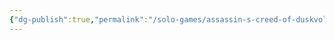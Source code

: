 ```yaml
---
{"dg-publish":true,"permalink":"/solo-games/assassin-s-creed-of-duskvol-bit-d/play/character-sheet-excalidraw/","tags":["excalidraw"],"noteIcon":""}
---
```

<style> .container {font-family: sans-serif; text-align: center;} .button-wrapper button {z-index: 1;height: 40px; width: 100px; margin: 10px;padding: 5px;} .excalidraw .App-menu_top .buttonList { display: flex;} .excalidraw-wrapper { height: 800px; margin: 50px; position: relative;} :root[dir="ltr"] .excalidraw .layer-ui__wrapper .zen-mode-transition.App-menu_bottom--transition-left {transform: none;} </style><script src="https://cdn.jsdelivr.net/npm/react@17/umd/react.production.min.js"></script><script src="https://cdn.jsdelivr.net/npm/react-dom@17/umd/react-dom.production.min.js"></script><script type="text/javascript" src="https://cdn.jsdelivr.net/npm/@excalidraw/excalidraw@0/dist/excalidraw.production.min.js"></script><div id="Character_Sheetexcalidraw.md"></div><script>(function(){const InitialData={"type":"excalidraw","version":2,"source":"https://github.com/zsviczian/obsidian-excalidraw-plugin/releases/tag/1.9.19","elements":[{"type":"image","version":237,"versionNonce":1824459686,"isDeleted":false,"id":"1whi5hf1iVSGUUl3SBng3","fillStyle":"hachure","strokeWidth":1,"strokeStyle":"solid","roughness":1,"opacity":100,"angle":0,"x":-331.5124133666854,"y":-12.25852462832313,"strokeColor":"transparent","backgroundColor":"transparent","width":1101.7853284052064,"height":849.999702302882,"seed":1075103862,"groupIds":[],"frameId":null,"roundness":null,"boundElements":[],"updated":1690860959015,"link":null,"locked":true,"status":"pending","fileId":"7424bce4cebca789114e8c4a419c1117957fdf95","scale":[1,1]},{"type":"image","version":374,"versionNonce":189098426,"isDeleted":false,"id":"8zPIsFwIel-vlZ9lgbrL3","fillStyle":"hachure","strokeWidth":1,"strokeStyle":"solid","roughness":1,"opacity":100,"angle":0,"x":-338.9253355637444,"y":801.5603548241638,"strokeColor":"transparent","backgroundColor":"transparent","width":1128.60919826569,"height":872.0651613745521,"seed":739012854,"groupIds":[],"frameId":null,"roundness":null,"boundElements":[],"updated":1690860959015,"link":null,"locked":true,"status":"pending","fileId":"0e1b51d39e4bdefe9d4d6309280c028c58f2bb96","scale":[1,1]},{"type":"text","version":37,"versionNonce":1164617446,"isDeleted":false,"id":"erh0XTrC","fillStyle":"hachure","strokeWidth":1,"strokeStyle":"solid","roughness":1,"opacity":100,"angle":0,"x":34.53208655275654,"y":46.70066317847218,"strokeColor":"#1e1e1e","backgroundColor":"transparent","width":94.47999572753906,"height":25,"seed":1953921858,"groupIds":[],"frameId":null,"roundness":null,"boundElements":[],"updated":1690860959015,"link":null,"locked":false,"fontSize":20,"fontFamily":1,"text":"Assassins","rawText":"Assassins","textAlign":"left","verticalAlign":"top","containerId":null,"originalText":"Assassins","lineHeight":1.25,"baseline":17},{"type":"text","version":39,"versionNonce":421798522,"isDeleted":false,"id":"XaUgIiBb","fillStyle":"hachure","strokeWidth":1,"strokeStyle":"solid","roughness":1,"opacity":100,"angle":0,"x":-256.45810639210276,"y":82.67392806158054,"strokeColor":"#1e1e1e","backgroundColor":"transparent","width":146.0800018310547,"height":25,"seed":348809758,"groupIds":[],"frameId":null,"roundness":null,"boundElements":[],"updated":1690860959015,"link":null,"locked":false,"fontSize":20,"fontFamily":1,"text":"Konrad Ustifer","rawText":"Konrad Ustifer","textAlign":"left","verticalAlign":"top","containerId":null,"originalText":"Konrad Ustifer","lineHeight":1.25,"baseline":17},{"type":"text","version":16,"versionNonce":343988774,"isDeleted":false,"id":"NBWpWdIu","fillStyle":"hachure","strokeWidth":1,"strokeStyle":"solid","roughness":1,"opacity":100,"angle":0,"x":32.68442712604502,"y":87.98904816301706,"strokeColor":"#1e1e1e","backgroundColor":"transparent","width":70.02000427246094,"height":25,"seed":814479966,"groupIds":[],"frameId":null,"roundness":null,"boundElements":[],"updated":1690860959015,"link":null,"locked":false,"fontSize":20,"fontFamily":1,"text":"Shadow","rawText":"Shadow","textAlign":"left","verticalAlign":"top","containerId":null,"originalText":"Shadow","lineHeight":1.25,"baseline":17},{"type":"text","version":64,"versionNonce":338543418,"isDeleted":false,"id":"OW0xTLzi","fillStyle":"hachure","strokeWidth":1,"strokeStyle":"solid","roughness":1,"opacity":100,"angle":0,"x":-266.7342978927155,"y":125.67173904178856,"strokeColor":"#1e1e1e","backgroundColor":"transparent","width":393.94000244140625,"height":25,"seed":604274242,"groupIds":[],"frameId":null,"roundness":null,"boundElements":[],"updated":1690860959015,"link":null,"locked":false,"fontSize":20,"fontFamily":1,"text":"Slim and fast, short dark hairs, serious","rawText":"Slim and fast, short dark hairs, serious","textAlign":"left","verticalAlign":"top","containerId":null,"originalText":"Slim and fast, short dark hairs, serious","lineHeight":1.25,"baseline":17},{"type":"rectangle","version":142,"versionNonce":1626252646,"isDeleted":false,"id":"uJ3z9YjdSWBXEEK8k31Ik","fillStyle":"hachure","strokeWidth":1,"strokeStyle":"solid","roughness":1,"opacity":100,"angle":0,"x":-218.28088244475103,"y":193.2208568054157,"strokeColor":"#e03131","backgroundColor":"transparent","width":48.43066571447784,"height":14.90174329676239,"seed":1493072414,"groupIds":[],"frameId":null,"roundness":{"type":3},"boundElements":[],"updated":1690860959015,"link":null,"locked":false},{"type":"rectangle","version":83,"versionNonce":1724206074,"isDeleted":false,"id":"Fkao72IGCrBezoSveMj5E","fillStyle":"hachure","strokeWidth":1,"strokeStyle":"solid","roughness":1,"opacity":100,"angle":0,"x":121.73912987288915,"y":193.3221381373557,"strokeColor":"#e03131","backgroundColor":"transparent","width":40.1842132689805,"height":13.394737756326776,"seed":474980482,"groupIds":[],"frameId":null,"roundness":{"type":3},"boundElements":[],"updated":1690860959015,"link":null,"locked":false},{"type":"text","version":65,"versionNonce":1275136166,"isDeleted":false,"id":"p5fu1Zdx","fillStyle":"hachure","strokeWidth":1,"strokeStyle":"solid","roughness":1,"opacity":100,"angle":0,"x":-281.1789814599896,"y":430.21438829202305,"strokeColor":"#1e1e1e","backgroundColor":"transparent","width":143.05197143554688,"height":16.709462087750314,"seed":747068098,"groupIds":[],"frameId":null,"roundness":null,"boundElements":[],"updated":1690860959015,"link":null,"locked":false,"fontSize":13.367569670200252,"fontFamily":1,"text":"Background: Carpenter","rawText":"Background: Carpenter","textAlign":"left","verticalAlign":"top","containerId":null,"originalText":"Background: Carpenter","lineHeight":1.25,"baseline":11},{"type":"ellipse","version":156,"versionNonce":921550010,"isDeleted":false,"id":"JuOjE0BqaIxJgu_XyV5OY","fillStyle":"solid","strokeWidth":1,"strokeStyle":"solid","roughness":1,"opacity":100,"angle":0,"x":586.169202630274,"y":176.85337115813604,"strokeColor":"#1e1e1e","backgroundColor":"#1e1e1e","width":7.48959517358878,"height":5.9641078715040985,"seed":1076276418,"groupIds":[],"frameId":null,"roundness":{"type":2},"boundElements":[],"updated":1690860959015,"link":null,"locked":false},{"type":"ellipse","version":625,"versionNonce":1164248038,"isDeleted":false,"id":"EUw44v8aKcd-bhiGNYTFB","fillStyle":"solid","strokeWidth":1,"strokeStyle":"solid","roughness":1,"opacity":100,"angle":0,"x":214.7313801754476,"y":146.45951817401732,"strokeColor":"#1e1e1e","backgroundColor":"#1e1e1e","width":7.48959517358878,"height":5.9641078715040985,"seed":2018016158,"groupIds":[],"frameId":null,"roundness":{"type":2},"boundElements":[],"updated":1690860959015,"link":null,"locked":false},{"type":"ellipse","version":930,"versionNonce":1917457786,"isDeleted":false,"id":"6DCCYvMgKBQht-aclh1J_","fillStyle":"solid","strokeWidth":1,"strokeStyle":"solid","roughness":1,"opacity":100,"angle":0,"x":235.73593368739154,"y":459.7158820945725,"strokeColor":"#1e1e1e","backgroundColor":"#1e1e1e","width":7.48959517358878,"height":5.9641078715040985,"seed":1712649950,"groupIds":[],"frameId":null,"roundness":{"type":2},"boundElements":[],"updated":1690860959015,"link":null,"locked":false},{"type":"ellipse","version":826,"versionNonce":1059559206,"isDeleted":false,"id":"kgWMcZ00rTr2f2wM5QOHr","fillStyle":"solid","strokeWidth":1,"strokeStyle":"solid","roughness":1,"opacity":100,"angle":0,"x":219.82116258801608,"y":478.9751340507296,"strokeColor":"#1e1e1e","backgroundColor":"#1e1e1e","width":7.48959517358878,"height":5.9641078715040985,"seed":1795223042,"groupIds":[],"frameId":null,"roundness":{"type":2},"boundElements":[],"updated":1690860959015,"link":null,"locked":false},{"type":"ellipse","version":954,"versionNonce":371250419,"isDeleted":false,"id":"FYmLYFc1P_w2JbmAzMc1D","fillStyle":"solid","strokeWidth":1,"strokeStyle":"solid","roughness":1,"opacity":100,"angle":0,"x":441.3378761311201,"y":627.5027552480918,"strokeColor":"#1e1e1e","backgroundColor":"#1e1e1e","width":7.48959517358878,"height":5.9641078715040985,"seed":572753565,"groupIds":[],"frameId":null,"roundness":{"type":2},"boundElements":[],"updated":1692156699515,"link":null,"locked":false},{"type":"ellipse","version":985,"versionNonce":1853640029,"isDeleted":false,"id":"CQvX8FuTVYJviKsen8d2D","fillStyle":"solid","strokeWidth":1,"strokeStyle":"solid","roughness":1,"opacity":100,"angle":0,"x":459.501869222388,"y":626.0731649203167,"strokeColor":"#1e1e1e","backgroundColor":"#1e1e1e","width":7.48959517358878,"height":5.9641078715040985,"seed":524561235,"groupIds":[],"frameId":null,"roundness":{"type":2},"boundElements":[],"updated":1692157611934,"link":null,"locked":false},{"type":"ellipse","version":1015,"versionNonce":1511872058,"isDeleted":false,"id":"8IAuBxMjaB3PfBICgyTv9","fillStyle":"solid","strokeWidth":1,"strokeStyle":"solid","roughness":1,"opacity":100,"angle":0,"x":77.17767697848355,"y":995.9490129954311,"strokeColor":"#1e1e1e","backgroundColor":"#1e1e1e","width":7.48959517358878,"height":5.9641078715040985,"seed":1896575362,"groupIds":[],"frameId":null,"roundness":{"type":2},"boundElements":[],"updated":1690860959015,"link":null,"locked":false},{"type":"ellipse","version":1152,"versionNonce":1639301734,"isDeleted":false,"id":"MwEppKdY0rYXyH4Sbukj7","fillStyle":"solid","strokeWidth":1,"strokeStyle":"solid","roughness":1,"opacity":100,"angle":0,"x":219.2305498874138,"y":978.2777039408655,"strokeColor":"#1e1e1e","backgroundColor":"#1e1e1e","width":7.48959517358878,"height":5.9641078715040985,"seed":598844524,"groupIds":[],"frameId":null,"roundness":{"type":2},"boundElements":[],"updated":1690860959015,"link":null,"locked":false},{"type":"ellipse","version":1415,"versionNonce":256540410,"isDeleted":false,"id":"rL4tBz8DltIH7TolK4QuJ","fillStyle":"solid","strokeWidth":1,"strokeStyle":"solid","roughness":1,"opacity":100,"angle":0,"x":393.7981164411902,"y":1393.32613574247,"strokeColor":"#1e1e1e","backgroundColor":"#1e1e1e","width":7.48959517358878,"height":5.9641078715040985,"seed":518001004,"groupIds":[],"frameId":null,"roundness":{"type":2},"boundElements":[],"updated":1690860959015,"link":null,"locked":false},{"type":"ellipse","version":1893,"versionNonce":1071416742,"isDeleted":false,"id":"0EXuepCNzoCLfwo8K0z4A","fillStyle":"solid","strokeWidth":1,"strokeStyle":"solid","roughness":1,"opacity":100,"angle":0,"x":223.79434830696204,"y":1501.9583374598553,"strokeColor":"#1e1e1e","backgroundColor":"#1e1e1e","width":7.48959517358878,"height":5.9641078715040985,"seed":917563756,"groupIds":[],"frameId":null,"roundness":{"type":2},"boundElements":[],"updated":1690860959015,"link":null,"locked":false},{"type":"ellipse","version":1427,"versionNonce":508858298,"isDeleted":false,"id":"neB6Krrzat44zefOcvYsv","fillStyle":"solid","strokeWidth":1,"strokeStyle":"solid","roughness":1,"opacity":100,"angle":0,"x":586.1097621211532,"y":1440.911951845931,"strokeColor":"#1e1e1e","backgroundColor":"#1e1e1e","width":7.48959517358878,"height":5.9641078715040985,"seed":474543316,"groupIds":[],"frameId":null,"roundness":{"type":2},"boundElements":[],"updated":1690860959015,"link":null,"locked":false},{"type":"ellipse","version":1033,"versionNonce":180936934,"isDeleted":false,"id":"gtHGk4hW678ADA21MtSCQ","fillStyle":"solid","strokeWidth":1,"strokeStyle":"solid","roughness":1,"opacity":100,"angle":0,"x":583.2013230133083,"y":458.9559048426335,"strokeColor":"#1e1e1e","backgroundColor":"#1e1e1e","width":7.48959517358878,"height":5.9641078715040985,"seed":2052247810,"groupIds":[],"frameId":null,"roundness":{"type":2},"boundElements":[],"updated":1690860959015,"link":null,"locked":false},{"type":"ellipse","version":1036,"versionNonce":190744698,"isDeleted":false,"id":"svv35ZH3kalhAl2Lni_a5","fillStyle":"solid","strokeWidth":1,"strokeStyle":"solid","roughness":1,"opacity":100,"angle":0,"x":584.2004325251352,"y":552.1337585447535,"strokeColor":"#1e1e1e","backgroundColor":"#1e1e1e","width":7.48959517358878,"height":5.9641078715040985,"seed":633354270,"groupIds":[],"frameId":null,"roundness":{"type":2},"boundElements":[],"updated":1690860959015,"link":null,"locked":false},{"type":"ellipse","version":1262,"versionNonce":776252006,"isDeleted":false,"id":"DA7HbPc7Omxn5dOX4lp0H","fillStyle":"solid","strokeWidth":1,"strokeStyle":"solid","roughness":1,"opacity":100,"angle":0,"x":582.9021757745895,"y":474.03148981783556,"strokeColor":"#1e1e1e","backgroundColor":"#1e1e1e","width":7.48959517358878,"height":5.9641078715040985,"seed":1066754242,"groupIds":[],"frameId":null,"roundness":{"type":2},"boundElements":[],"updated":1690860963227,"link":null,"locked":false},{"type":"ellipse","version":1217,"versionNonce":819400762,"isDeleted":false,"id":"YhsIpYaqhuF_aSFVnMjKO","fillStyle":"solid","strokeWidth":1,"strokeStyle":"solid","roughness":1,"opacity":100,"angle":0,"x":583.6749810480146,"y":646.2635395057858,"strokeColor":"#1e1e1e","backgroundColor":"#1e1e1e","width":7.48959517358878,"height":5.9641078715040985,"seed":931103838,"groupIds":[],"frameId":null,"roundness":{"type":2},"boundElements":[],"updated":1690860982493,"link":null,"locked":false},{"type":"ellipse","version":1180,"versionNonce":2072403814,"isDeleted":false,"id":"LjjH56m3XXw9Q0RtHuFiE","fillStyle":"solid","strokeWidth":1,"strokeStyle":"solid","roughness":1,"opacity":100,"angle":0,"x":583.7688887427599,"y":520.6236294542202,"strokeColor":"#1e1e1e","backgroundColor":"#1e1e1e","width":7.48959517358878,"height":5.9641078715040985,"seed":628095106,"groupIds":[],"frameId":null,"roundness":{"type":2},"boundElements":[],"updated":1690860959015,"link":null,"locked":false},{"type":"ellipse","version":1308,"versionNonce":899865594,"isDeleted":false,"id":"kDi9PxofFNf8Kj8kL0LIp","fillStyle":"solid","strokeWidth":1,"strokeStyle":"solid","roughness":1,"opacity":100,"angle":0,"x":585.1111278615668,"y":442.22333414098426,"strokeColor":"#1e1e1e","backgroundColor":"#1e1e1e","width":7.48959517358878,"height":5.9641078715040985,"seed":912698278,"groupIds":[],"frameId":null,"roundness":{"type":2},"boundElements":[],"updated":1690860998458,"link":null,"locked":false},{"type":"ellipse","version":455,"versionNonce":773730810,"isDeleted":false,"id":"faKJMaX_qIBi-ZczuPR9w","fillStyle":"solid","strokeWidth":1,"strokeStyle":"solid","roughness":1,"opacity":100,"angle":0,"x":584.214425968154,"y":148.3296960831248,"strokeColor":"#1e1e1e","backgroundColor":"#1e1e1e","width":7.48959517358878,"height":5.9641078715040985,"seed":447039746,"groupIds":[],"frameId":null,"roundness":{"type":2},"boundElements":[],"updated":1690860959015,"link":null,"locked":false},{"type":"ellipse","version":259,"versionNonce":1871807142,"isDeleted":false,"id":"wCqKQ6fngicLvyAQCc7w_","fillStyle":"solid","strokeWidth":1,"strokeStyle":"solid","roughness":1,"opacity":100,"angle":0,"x":598.6515078060346,"y":149.6969218060895,"strokeColor":"#1e1e1e","backgroundColor":"#1e1e1e","width":7.48959517358878,"height":5.9641078715040985,"seed":1139884062,"groupIds":[],"frameId":null,"roundness":{"type":2},"boundElements":[],"updated":1690860959015,"link":null,"locked":false},{"type":"ellipse","version":461,"versionNonce":775545530,"isDeleted":false,"id":"QG0n7oGq0WZq_4Hb5rDdl","fillStyle":"solid","strokeWidth":1,"strokeStyle":"solid","roughness":1,"opacity":100,"angle":0,"x":585.4778703952328,"y":337.83905881879934,"strokeColor":"#1e1e1e","backgroundColor":"#1e1e1e","width":7.48959517358878,"height":5.9641078715040985,"seed":517527746,"groupIds":[],"frameId":null,"roundness":{"type":2},"boundElements":[],"updated":1690860959015,"link":null,"locked":false},{"type":"text","version":192,"versionNonce":1423326694,"isDeleted":false,"id":"ZeJEfwpp","fillStyle":"solid","strokeWidth":1,"strokeStyle":"solid","roughness":1,"opacity":100,"angle":0,"x":-280.1153422280512,"y":459.50078195255577,"strokeColor":"#1e1e1e","backgroundColor":"#1e1e1e","width":331.56500244140625,"height":16.515169055723717,"seed":108425758,"groupIds":[],"frameId":null,"roundness":null,"boundElements":[],"updated":1690860959016,"link":null,"locked":false,"fontSize":13.212135244578974,"fontFamily":1,"text":"Vice: Obligation towards his family, keeping them fed","rawText":"Vice: Obligation towards his family, keeping them fed","textAlign":"left","verticalAlign":"top","containerId":null,"originalText":"Vice: Obligation towards his family, keeping them fed","lineHeight":1.25,"baseline":11},{"type":"text","version":13,"versionNonce":958495610,"isDeleted":false,"id":"3fI8paN9","fillStyle":"solid","strokeWidth":1,"strokeStyle":"solid","roughness":1,"opacity":100,"angle":0,"x":-287.4959373247327,"y":910.4462585011522,"strokeColor":"#1e1e1e","backgroundColor":"#1e1e1e","width":94.47999572753906,"height":25,"seed":1683101406,"groupIds":[],"frameId":null,"roundness":null,"boundElements":[],"updated":1690860959016,"link":null,"locked":false,"fontSize":20,"fontFamily":1,"text":"Assassins","rawText":"Assassins","textAlign":"left","verticalAlign":"top","containerId":null,"originalText":"Assassins","lineHeight":1.25,"baseline":17},{"type":"rectangle","version":436,"versionNonce":950186515,"isDeleted":false,"id":"lebuoAr3scfSIvohQtdc9","fillStyle":"solid","strokeWidth":1,"strokeStyle":"solid","roughness":1,"opacity":100,"angle":0,"x":-31.724863864202177,"y":1270.2423985490088,"strokeColor":"#1e1e1e","backgroundColor":"#1e1e1e","width":9.749752381767125,"height":9.610431289129796,"seed":1723506114,"groupIds":[],"frameId":null,"roundness":{"type":3},"boundElements":[],"updated":1691294130722,"link":null,"locked":false},{"type":"text","version":25,"versionNonce":1561852986,"isDeleted":false,"id":"9jlrNKCH","fillStyle":"solid","strokeWidth":1,"strokeStyle":"solid","roughness":1,"opacity":100,"angle":0,"x":-2.994964227313119,"y":903.9713300289533,"strokeColor":"#1e1e1e","backgroundColor":"#1e1e1e","width":61.179996490478516,"height":25,"seed":70890178,"groupIds":[],"frameId":null,"roundness":null,"boundElements":[],"updated":1690860959016,"link":null,"locked":false,"fontSize":20,"fontFamily":1,"text":"Subtle","rawText":"Subtle","textAlign":"left","verticalAlign":"top","containerId":null,"originalText":"Subtle","lineHeight":1.25,"baseline":17},{"type":"text","version":119,"versionNonce":497056870,"isDeleted":false,"id":"aWgtGOdv","fillStyle":"solid","strokeWidth":1,"strokeStyle":"solid","roughness":1,"opacity":100,"angle":0,"x":-253.35513897441925,"y":945.8014221774524,"strokeColor":"#1e1e1e","backgroundColor":"#1e1e1e","width":372.51995849609375,"height":25,"seed":405019038,"groupIds":[],"frameId":null,"roundness":null,"boundElements":[],"updated":1690860959016,"link":null,"locked":false,"fontSize":20,"fontFamily":1,"text":"Crow’s Foot, behind a blacksmith shop","rawText":"Crow’s Foot, behind a blacksmith shop","textAlign":"left","verticalAlign":"top","containerId":null,"originalText":"Crow’s Foot, behind a blacksmith shop","lineHeight":1.25,"baseline":17},{"type":"text","version":115,"versionNonce":1744856314,"isDeleted":false,"id":"on1Er27q","fillStyle":"solid","strokeWidth":1,"strokeStyle":"solid","roughness":1,"opacity":100,"angle":0,"x":225.24680174053577,"y":1604.5534557368915,"strokeColor":"#1e1e1e","backgroundColor":"#1e1e1e","width":167.6480255126953,"height":16.212015268126095,"seed":301161452,"groupIds":[],"frameId":null,"roundness":null,"boundElements":[],"updated":1690860959016,"link":null,"locked":false,"fontSize":12.969612214500877,"fontFamily":1,"text":"The Foundation +1 status","rawText":"The Foundation +1 status","textAlign":"left","verticalAlign":"top","containerId":null,"originalText":"The Foundation +1 status","lineHeight":1.25,"baseline":11},{"type":"text","version":119,"versionNonce":1650458534,"isDeleted":false,"id":"fRxsBX6z","fillStyle":"solid","strokeWidth":1,"strokeStyle":"solid","roughness":1,"opacity":100,"angle":0,"x":228.34042064232239,"y":1576.1943111782398,"strokeColor":"#1e1e1e","backgroundColor":"#1e1e1e","width":130.89700317382812,"height":16.212015268126095,"seed":73720660,"groupIds":[],"frameId":null,"roundness":null,"boundElements":[],"updated":1690860959016,"link":null,"locked":false,"fontSize":12.969612214500877,"fontFamily":1,"text":"Bluecoats -1 status","rawText":"Bluecoats -1 status","textAlign":"left","verticalAlign":"top","containerId":null,"originalText":"Bluecoats -1 status","lineHeight":1.25,"baseline":11},{"type":"text","version":205,"versionNonce":1935521210,"isDeleted":false,"id":"UuzkyXls","fillStyle":"solid","strokeWidth":1,"strokeStyle":"solid","roughness":1,"opacity":100,"angle":0,"x":224.47409506725177,"y":1548.9285611952375,"strokeColor":"#1e1e1e","backgroundColor":"#1e1e1e","width":274.468994140625,"height":16.212015268126095,"seed":1519248236,"groupIds":[],"frameId":null,"roundness":null,"boundElements":[],"updated":1690860959016,"link":null,"locked":false,"fontSize":12.969612214500877,"fontFamily":1,"text":"Hunting Ground: Chartedhall, City Council -1","rawText":"Hunting Ground: Chartedhall, City Council -1","textAlign":"left","verticalAlign":"top","containerId":null,"originalText":"Hunting Ground: Chartedhall, City Council -1","lineHeight":1.25,"baseline":11},{"type":"text","version":244,"versionNonce":1120738022,"isDeleted":false,"id":"YVuCnV9d","fillStyle":"solid","strokeWidth":1,"strokeStyle":"solid","roughness":1,"opacity":100,"angle":0,"x":72.81115908991706,"y":1499.5297763340486,"strokeColor":"#1e1e1e","backgroundColor":"#1e1e1e","width":100.08700561523438,"height":16.212015268126095,"seed":1013652204,"groupIds":[],"frameId":null,"roundness":null,"boundElements":[],"updated":1690860959016,"link":null,"locked":false,"fontSize":12.969612214500877,"fontFamily":1,"text":"Sparkwrights, +1","rawText":"Sparkwrights, +1","textAlign":"left","verticalAlign":"top","containerId":null,"originalText":"Sparkwrights, +1","lineHeight":1.25,"baseline":11},{"type":"text","version":310,"versionNonce":1884483194,"isDeleted":false,"id":"FKP9qVRq","fillStyle":"solid","strokeWidth":1,"strokeStyle":"solid","roughness":1,"opacity":100,"angle":0,"x":72.2248348501492,"y":1526.4678951176772,"strokeColor":"#1e1e1e","backgroundColor":"#1e1e1e","width":123.23999786376953,"height":16.212015268126095,"seed":1425707628,"groupIds":[],"frameId":null,"roundness":null,"boundElements":[],"updated":1690860959016,"link":null,"locked":false,"fontSize":12.969612214500877,"fontFamily":1,"text":"The Red Sashes, -1","rawText":"The Red Sashes, -1","textAlign":"left","verticalAlign":"top","containerId":null,"originalText":"The Red Sashes, -1","lineHeight":1.25,"baseline":11},{"type":"freedraw","version":131,"versionNonce":299884435,"isDeleted":false,"id":"Degbvnvym_Sb0KGgIxpUF","fillStyle":"solid","strokeWidth":1,"strokeStyle":"solid","roughness":1,"opacity":100,"angle":0,"x":-288.2209229841046,"y":283.29002874982575,"strokeColor":"#1e1e1e","backgroundColor":"#1e1e1e","width":3.7977072476282956,"height":21.731324805872987,"seed":1368463380,"groupIds":[],"frameId":null,"roundness":null,"boundElements":[],"updated":1691294776097,"link":null,"locked":false,"points":[[0,0],[0.21098373597934028,1.898853623814091],[0.21098373597934028,5.485577135463075],[0.21098373597934028,8.228365703194584],[0.21098373597934028,11.604105478864199],[0.21098373597934028,14.557877782575076],[0,16.87869887834796],[0,18.14460129422406],[0,18.355585030203372],[0,17.300666350306642],[0.21098373597934028,15.190828990513126],[0.6329512079380493,12.237056686802248],[1.0549186798967298,9.072300647112002],[1.4768861518554388,5.485577135463075],[1.687869887834779,2.1098373597934597],[2.109837359793488,-0.6329512079380493],[2.3208210957728284,-2.531804831752197],[2.531804831752197,-3.1647560396902463],[2.7427885677315373,-3.375739775669615],[2.7427885677315373,-2.531804831752197],[2.7427885677315373,-0.6329512079380493],[2.7427885677315373,1.898853623814091],[2.7427885677315373,4.641642191545657],[2.7427885677315373,8.017381967215272],[2.531804831752197,11.182138006905518],[2.3208210957728284,13.713942838657715],[2.109837359793488,14.979845254533814],[2.109837359793488,15.190828990513126],[2.109837359793488,14.979845254533814],[2.109837359793488,13.502959102678346],[2.109837359793488,11.39312174288483],[2.109837359793488,8.861316911132633],[2.109837359793488,6.118528343401124],[2.531804831752197,3.375739775669558],[2.7427885677315373,1.687869887834779],[3.1647560396902463,1.0549186798967298],[3.3757397756695866,0.8439349439173611],[3.586723511648927,1.2659024158760985],[3.586723511648927,2.53180483175214],[3.586723511648927,4.430658455566288],[3.586723511648927,6.5404958153598045],[3.586723511648927,8.861316911132633],[3.586723511648927,11.182138006905518],[3.7977072476282956,12.659024158760928],[3.7977072476282956,12.870007894740297],[3.7977072476282956,11.815089214843567],[3.7977072476282956,10.3382030629881],[3.7977072476282956,8.861316911132633],[3.7977072476282956,7.595414495256534],[3.7977072476282956,6.751479551339173],[3.7977072476282956,6.5404958153598045],[3.7977072476282956,6.329512079380436]],"lastCommittedPoint":null,"simulatePressure":false,"pressures":[0,0,0,0,0,0,0,0,0,0,0,0,0,0,0,0,0,0,0,0,0,0,0,0,0,0,0,0,0,0,0,0,0,0,0,0,0,0,0,0,0,0,0,0,0,0,0,0,0,0,0,0]},{"type":"freedraw","version":295,"versionNonce":1113454322,"isDeleted":false,"id":"7dQYDg7Rp1hd7jrmkhvR_","fillStyle":"solid","strokeWidth":1,"strokeStyle":"solid","roughness":1,"opacity":100,"angle":0,"x":-232.36462759537972,"y":290.6943893881998,"strokeColor":"#1e1e1e","backgroundColor":"#1e1e1e","width":3.7977072476282956,"height":21.731324805872987,"seed":1234556462,"groupIds":[],"frameId":null,"roundness":null,"boundElements":null,"updated":1694489961448,"link":null,"locked":false,"points":[[0,0],[0.21098373597934028,1.898853623814091],[0.21098373597934028,5.485577135463075],[0.21098373597934028,8.228365703194584],[0.21098373597934028,11.604105478864199],[0.21098373597934028,14.557877782575076],[0,16.87869887834796],[0,18.14460129422406],[0,18.355585030203372],[0,17.300666350306642],[0.21098373597934028,15.190828990513126],[0.6329512079380493,12.237056686802248],[1.0549186798967298,9.072300647112002],[1.4768861518554388,5.485577135463075],[1.687869887834779,2.1098373597934597],[2.109837359793488,-0.6329512079380493],[2.3208210957728284,-2.531804831752197],[2.531804831752197,-3.1647560396902463],[2.7427885677315373,-3.375739775669615],[2.7427885677315373,-2.531804831752197],[2.7427885677315373,-0.6329512079380493],[2.7427885677315373,1.898853623814091],[2.7427885677315373,4.641642191545657],[2.7427885677315373,8.017381967215272],[2.531804831752197,11.182138006905518],[2.3208210957728284,13.713942838657715],[2.109837359793488,14.979845254533814],[2.109837359793488,15.190828990513126],[2.109837359793488,14.979845254533814],[2.109837359793488,13.502959102678346],[2.109837359793488,11.39312174288483],[2.109837359793488,8.861316911132633],[2.109837359793488,6.118528343401124],[2.531804831752197,3.375739775669558],[2.7427885677315373,1.687869887834779],[3.1647560396902463,1.0549186798967298],[3.3757397756695866,0.8439349439173611],[3.586723511648927,1.2659024158760985],[3.586723511648927,2.53180483175214],[3.586723511648927,4.430658455566288],[3.586723511648927,6.5404958153598045],[3.586723511648927,8.861316911132633],[3.586723511648927,11.182138006905518],[3.7977072476282956,12.659024158760928],[3.7977072476282956,12.870007894740297],[3.7977072476282956,11.815089214843567],[3.7977072476282956,10.3382030629881],[3.7977072476282956,8.861316911132633],[3.7977072476282956,7.595414495256534],[3.7977072476282956,6.751479551339173],[3.7977072476282956,6.5404958153598045],[3.7977072476282956,6.329512079380436]],"lastCommittedPoint":null,"simulatePressure":false,"pressures":[0,0,0,0,0,0,0,0,0,0,0,0,0,0,0,0,0,0,0,0,0,0,0,0,0,0,0,0,0,0,0,0,0,0,0,0,0,0,0,0,0,0,0,0,0,0,0,0,0,0,0,0]},{"type":"image","version":444,"versionNonce":1043588883,"isDeleted":false,"id":"_seHLDlUxLcvthVisYKZh","fillStyle":"solid","strokeWidth":1,"strokeStyle":"solid","roughness":1,"opacity":100,"angle":0,"x":-330.99503286617124,"y":-873.0785234455755,"strokeColor":"transparent","backgroundColor":"#1e1e1e","width":1102.689180737961,"height":847.6923076923075,"seed":868940509,"groupIds":[],"frameId":null,"roundness":null,"boundElements":[],"updated":1691291615818,"link":null,"locked":true,"status":"pending","fileId":"5b19a12238bdf24dd7be31e9d75ce21884e94648","scale":[1,1]},{"type":"text","version":14,"versionNonce":1929214003,"isDeleted":false,"id":"Hbegychl","fillStyle":"solid","strokeWidth":1,"strokeStyle":"solid","roughness":1,"opacity":100,"angle":0,"x":-264.8659792500698,"y":-778.2411154735978,"strokeColor":"#1e1e1e","backgroundColor":"#1e1e1e","width":141.94000244140625,"height":25,"seed":573500893,"groupIds":[],"frameId":null,"roundness":null,"boundElements":[],"updated":1691291774633,"link":null,"locked":false,"fontSize":20,"fontFamily":1,"text":"Gustav Morris","rawText":"Gustav Morris","textAlign":"left","verticalAlign":"top","containerId":null,"originalText":"Gustav Morris","lineHeight":1.25,"baseline":17},{"type":"text","version":9,"versionNonce":598463795,"isDeleted":false,"id":"L3e1VpZm","fillStyle":"solid","strokeWidth":1,"strokeStyle":"solid","roughness":1,"opacity":100,"angle":0,"x":31.248156226788808,"y":-815.7013374315136,"strokeColor":"#1e1e1e","backgroundColor":"#1e1e1e","width":83.62000274658203,"height":25,"seed":1516390067,"groupIds":[],"frameId":null,"roundness":null,"boundElements":[],"updated":1691291780336,"link":null,"locked":false,"fontSize":20,"fontFamily":1,"text":"Asassins","rawText":"Asassins","textAlign":"left","verticalAlign":"top","containerId":null,"originalText":"Asassins","lineHeight":1.25,"baseline":17},{"type":"text","version":10,"versionNonce":156664179,"isDeleted":false,"id":"nXy7ehyN","fillStyle":"solid","strokeWidth":1,"strokeStyle":"solid","roughness":1,"opacity":100,"angle":0,"x":25.00478590046953,"y":-772.8896551938955,"strokeColor":"#1e1e1e","backgroundColor":"#1e1e1e","width":105.92000579833984,"height":25,"seed":1985330525,"groupIds":[],"frameId":null,"roundness":null,"boundElements":[],"updated":1691291812705,"link":null,"locked":false,"fontSize":20,"fontFamily":1,"text":"Dead Eyes","rawText":"Dead Eyes","textAlign":"left","verticalAlign":"top","containerId":null,"originalText":"Dead Eyes","lineHeight":1.25,"baseline":17},{"type":"text","version":93,"versionNonce":2101571539,"isDeleted":false,"id":"FgysqImJ","fillStyle":"solid","strokeWidth":1,"strokeStyle":"solid","roughness":1,"opacity":100,"angle":0,"x":-263.08215915683576,"y":-734.5375231893626,"strokeColor":"#1e1e1e","backgroundColor":"#1e1e1e","width":448.9399719238281,"height":25,"seed":119865523,"groupIds":[],"frameId":null,"roundness":null,"boundElements":[],"updated":1691292506069,"link":null,"locked":false,"fontSize":20,"fontFamily":1,"text":"Big and muscular, pitch-black eyes, angry look","rawText":"Big and muscular, pitch-black eyes, angry look","textAlign":"left","verticalAlign":"top","containerId":null,"originalText":"Big and muscular, pitch-black eyes, angry look","lineHeight":1.25,"baseline":17},{"type":"rectangle","version":234,"versionNonce":179164541,"isDeleted":false,"id":"nmDD8Qa3XCMYAMdZOz1qB","fillStyle":"hachure","strokeWidth":1,"strokeStyle":"solid","roughness":1,"opacity":100,"angle":0,"x":-221.29614856441344,"y":-670.6355911083804,"strokeColor":"#e03131","backgroundColor":"transparent","width":48.43066571447784,"height":14.90174329676239,"seed":1969209587,"groupIds":[],"frameId":null,"roundness":{"type":3},"boundElements":[],"updated":1691291886283,"link":null,"locked":false},{"type":"rectangle","version":368,"versionNonce":1763467101,"isDeleted":false,"id":"mbq5a-MexIAKGaN86lbke","fillStyle":"hachure","strokeWidth":1,"strokeStyle":"solid","roughness":1,"opacity":100,"angle":0,"x":12.384283649252268,"y":-655.4731203158908,"strokeColor":"#e03131","backgroundColor":"transparent","width":51.99830590094607,"height":14.009833250145387,"seed":1353719261,"groupIds":[],"frameId":null,"roundness":{"type":3},"boundElements":[],"updated":1691291897301,"link":null,"locked":false},{"type":"text","version":366,"versionNonce":814930259,"isDeleted":false,"id":"6okLoscI","fillStyle":"solid","strokeWidth":1,"strokeStyle":"solid","roughness":1,"opacity":100,"angle":0,"x":-280.0284500425594,"y":-427.7204671530999,"strokeColor":"#1e1e1e","backgroundColor":"#1e1e1e","width":484.70391845703125,"height":26.899292073014898,"seed":503835677,"groupIds":[],"frameId":null,"roundness":null,"boundElements":[],"updated":1691292331060,"link":null,"locked":false,"fontSize":10.75971682920596,"fontFamily":1,"text":"Discharged with dishonour from the military, \nGustav always says he was \"the most honourable among those pigs\", without elaborating","rawText":"Discharged with dishonour from the military, \nGustav always says he was \"the most honourable among those pigs\", without elaborating","textAlign":"left","verticalAlign":"top","containerId":null,"originalText":"Discharged with dishonour from the military, \nGustav always says he was \"the most honourable among those pigs\", without elaborating","lineHeight":1.25,"baseline":22},{"type":"ellipse","version":543,"versionNonce":1984189245,"isDeleted":false,"id":"F_zHPn-9Bn99AV6MIPVNy","fillStyle":"solid","strokeWidth":1,"strokeStyle":"solid","roughness":1,"opacity":100,"angle":0,"x":584.947137775647,"y":-591.2463294799207,"strokeColor":"#1e1e1e","backgroundColor":"#1e1e1e","width":7.48959517358878,"height":5.9641078715040985,"seed":1860767133,"groupIds":[],"frameId":null,"roundness":{"type":2},"boundElements":[],"updated":1691291968670,"link":null,"locked":false},{"type":"ellipse","version":376,"versionNonce":1621932445,"isDeleted":false,"id":"suRTRUI_FUxDCJ48IDucb","fillStyle":"solid","strokeWidth":1,"strokeStyle":"solid","roughness":1,"opacity":100,"angle":0,"x":598.3257884749028,"y":-537.7317266828978,"strokeColor":"#1e1e1e","backgroundColor":"#1e1e1e","width":7.48959517358878,"height":5.9641078715040985,"seed":2054582451,"groupIds":[],"frameId":null,"roundness":{"type":2},"boundElements":[],"updated":1691292003173,"link":null,"locked":false},{"type":"ellipse","version":424,"versionNonce":1278340947,"isDeleted":false,"id":"5WorLSpArE4Rn4XNfZ_Ls","fillStyle":"solid","strokeWidth":1,"strokeStyle":"solid","roughness":1,"opacity":100,"angle":0,"x":585.8390478222642,"y":-522.5692558904082,"strokeColor":"#1e1e1e","backgroundColor":"#1e1e1e","width":7.48959517358878,"height":5.9641078715040985,"seed":1719908413,"groupIds":[],"frameId":null,"roundness":{"type":2},"boundElements":[],"updated":1691291999537,"link":null,"locked":false},{"type":"ellipse","version":590,"versionNonce":863639613,"isDeleted":false,"id":"kNJgbtVIx-qPz-SZFZlVM","fillStyle":"solid","strokeWidth":1,"strokeStyle":"solid","roughness":1,"opacity":100,"angle":0,"x":585.8390478222642,"y":-688.4645245611782,"strokeColor":"#1e1e1e","backgroundColor":"#1e1e1e","width":7.48959517358878,"height":5.9641078715040985,"seed":1436494931,"groupIds":[],"frameId":null,"roundness":{"type":2},"boundElements":[],"updated":1691292042367,"link":null,"locked":false},{"type":"ellipse","version":748,"versionNonce":1073856413,"isDeleted":false,"id":"RBLJSs5U0eHF5jmi7pjfS","fillStyle":"solid","strokeWidth":1,"strokeStyle":"solid","roughness":1,"opacity":100,"angle":0,"x":212.1287382897227,"y":-709.870365679988,"strokeColor":"#1e1e1e","backgroundColor":"#1e1e1e","width":7.48959517358878,"height":5.9641078715040985,"seed":614083923,"groupIds":[],"frameId":null,"roundness":{"type":2},"boundElements":[],"updated":1691292248222,"link":null,"locked":false},{"type":"ellipse","version":757,"versionNonce":1612757469,"isDeleted":false,"id":"fYp1w665o17oW7Ss5s9i3","fillStyle":"solid","strokeWidth":1,"strokeStyle":"solid","roughness":1,"opacity":100,"angle":0,"x":220.15592870927765,"y":-315.64612507525953,"strokeColor":"#1e1e1e","backgroundColor":"#1e1e1e","width":7.48959517358878,"height":5.9641078715040985,"seed":1785144765,"groupIds":[],"frameId":null,"roundness":{"type":2},"boundElements":[],"updated":1691292364113,"link":null,"locked":false},{"type":"ellipse","version":714,"versionNonce":683019827,"isDeleted":false,"id":"6pEk2PLH1GhaDSD7zo6_L","fillStyle":"solid","strokeWidth":1,"strokeStyle":"solid","roughness":1,"opacity":100,"angle":0,"x":232.64266936191638,"y":-380.7555584783038,"strokeColor":"#1e1e1e","backgroundColor":"#1e1e1e","width":7.48959517358878,"height":5.9641078715040985,"seed":1392997949,"groupIds":[],"frameId":null,"roundness":{"type":2},"boundElements":[],"updated":1691292371719,"link":null,"locked":false},{"type":"text","version":177,"versionNonce":1242131795,"isDeleted":false,"id":"PRmdxM2A","fillStyle":"solid","strokeWidth":1,"strokeStyle":"solid","roughness":1,"opacity":100,"angle":0,"x":-282.7041801824091,"y":-375.0977744026992,"strokeColor":"#1e1e1e","backgroundColor":"#1e1e1e","width":257.8680114746094,"height":16.344383165975223,"seed":941120883,"groupIds":[],"frameId":null,"roundness":null,"boundElements":[],"updated":1691292409022,"link":null,"locked":false,"fontSize":13.075506532780178,"fontFamily":1,"text":"Chael was an ex comrade in the military","rawText":"Chael was an ex comrade in the military","textAlign":"left","verticalAlign":"top","containerId":null,"originalText":"Chael was an ex comrade in the military","lineHeight":1.25,"baseline":11},{"type":"text","version":179,"versionNonce":892025917,"isDeleted":false,"id":"6FIi7WaT","fillStyle":"solid","strokeWidth":1,"strokeStyle":"solid","roughness":1,"opacity":100,"angle":0,"x":-284.48800027564323,"y":-342.0971026778685,"strokeColor":"#1e1e1e","backgroundColor":"#1e1e1e","width":310.65997314453125,"height":17.41333191322473,"seed":1664513171,"groupIds":[],"frameId":null,"roundness":null,"boundElements":[],"updated":1691292432101,"link":null,"locked":false,"fontSize":13.930665530579786,"fontFamily":1,"text":"Sawtooth healed him back up too many times","rawText":"Sawtooth healed him back up too many times","textAlign":"left","verticalAlign":"top","containerId":null,"originalText":"Sawtooth healed him back up too many times","lineHeight":1.25,"baseline":12},{"type":"text","version":295,"versionNonce":90061597,"isDeleted":false,"id":"g9rTMwtA","fillStyle":"solid","strokeWidth":1,"strokeStyle":"solid","roughness":1,"opacity":100,"angle":0,"x":-281.1805242958553,"y":-316.9111868630312,"strokeColor":"#1e1e1e","backgroundColor":"#1e1e1e","width":449.7359313964844,"height":17.41333191322473,"seed":1642926333,"groupIds":[],"frameId":null,"roundness":null,"boundElements":[],"updated":1691292482256,"link":null,"locked":false,"fontSize":13.930665530579786,"fontFamily":1,"text":"Vice: Stupor, he fights in the fighting pits to feel numb, for once.","rawText":"Vice: Stupor, he fights in the fighting pits to feel numb, for once.","textAlign":"left","verticalAlign":"top","containerId":null,"originalText":"Vice: Stupor, he fights in the fighting pits to feel numb, for once.","lineHeight":1.25,"baseline":12},{"type":"ellipse","version":1377,"versionNonce":1725208819,"isDeleted":false,"id":"eHhwlRJYVhYzccUjd6mnO","fillStyle":"solid","strokeWidth":1,"strokeStyle":"solid","roughness":1,"opacity":100,"angle":0,"x":623.299269780182,"y":-418.2157804362137,"strokeColor":"#1e1e1e","backgroundColor":"#1e1e1e","width":7.48959517358878,"height":5.9641078715040985,"seed":615634707,"groupIds":[],"frameId":null,"roundness":{"type":2},"boundElements":[],"updated":1691292640440,"link":null,"locked":false},{"type":"ellipse","version":1314,"versionNonce":1978312403,"isDeleted":false,"id":"sQKtCmigaURNhdOsOmCAB","fillStyle":"solid","strokeWidth":1,"strokeStyle":"solid","roughness":1,"opacity":100,"angle":0,"x":584.947137775649,"y":-355.78207717302,"strokeColor":"#1e1e1e","backgroundColor":"#1e1e1e","width":7.48959517358878,"height":5.9641078715040985,"seed":1704224243,"groupIds":[],"frameId":null,"roundness":{"type":2},"boundElements":[],"updated":1691292538961,"link":null,"locked":false},{"type":"ellipse","version":1313,"versionNonce":2067297533,"isDeleted":false,"id":"55mDvAJrcJqFcNSiF-z4g","fillStyle":"solid","strokeWidth":1,"strokeStyle":"solid","roughness":1,"opacity":100,"angle":0,"x":601.0015186147562,"y":-353.998257079786,"strokeColor":"#1e1e1e","backgroundColor":"#1e1e1e","width":7.48959517358878,"height":5.9641078715040985,"seed":1714705523,"groupIds":[],"frameId":null,"roundness":{"type":2},"boundElements":[],"updated":1691292541210,"link":null,"locked":false},{"type":"ellipse","version":1439,"versionNonce":715597437,"isDeleted":false,"id":"fjWmf5BkufQZsNvuIVo1O","fillStyle":"solid","strokeWidth":1,"strokeStyle":"solid","roughness":1,"opacity":100,"angle":0,"x":584.9471377756494,"y":-322.78140544818945,"strokeColor":"#1e1e1e","backgroundColor":"#1e1e1e","width":7.48959517358878,"height":5.9641078715040985,"seed":1109983987,"groupIds":[],"frameId":null,"roundness":{"type":2},"boundElements":[],"updated":1691292563563,"link":null,"locked":false},{"type":"ellipse","version":1360,"versionNonce":127037363,"isDeleted":false,"id":"IAuLXtlHoAjDE72Vco0jn","fillStyle":"solid","strokeWidth":1,"strokeStyle":"solid","roughness":1,"opacity":100,"angle":0,"x":599.2176985215219,"y":-323.6733154948065,"strokeColor":"#1e1e1e","backgroundColor":"#1e1e1e","width":7.48959517358878,"height":5.9641078715040985,"seed":397367667,"groupIds":[],"frameId":null,"roundness":{"type":2},"boundElements":[],"updated":1691292569695,"link":null,"locked":false},{"type":"ellipse","version":1339,"versionNonce":1530526867,"isDeleted":false,"id":"xuVq2nlTJoWpQK6rceBQp","fillStyle":"solid","strokeWidth":1,"strokeStyle":"solid","roughness":1,"opacity":100,"angle":0,"x":585.8390478222648,"y":-372.7283680587422,"strokeColor":"#1e1e1e","backgroundColor":"#1e1e1e","width":7.48959517358878,"height":5.9641078715040985,"seed":867853341,"groupIds":[],"frameId":null,"roundness":{"type":2},"boundElements":[],"updated":1691292647694,"link":null,"locked":false},{"type":"ellipse","version":1355,"versionNonce":1633813277,"isDeleted":false,"id":"VFj8CwP_uAY-v-U-oFmxI","fillStyle":"solid","strokeWidth":1,"strokeStyle":"solid","roughness":1,"opacity":100,"angle":0,"x":584.9471377756475,"y":-293.3483739098253,"strokeColor":"#1e1e1e","backgroundColor":"#1e1e1e","width":7.48959517358878,"height":5.9641078715040985,"seed":445837875,"groupIds":[],"frameId":null,"roundness":{"type":2},"boundElements":[],"updated":1691292653973,"link":null,"locked":false},{"type":"ellipse","version":1377,"versionNonce":1273955859,"isDeleted":false,"id":"dyDeFh2mrELpf74voARwA","fillStyle":"solid","strokeWidth":1,"strokeStyle":"solid","roughness":1,"opacity":100,"angle":0,"x":598.3257884749031,"y":-291.5645538165912,"strokeColor":"#1e1e1e","backgroundColor":"#1e1e1e","width":7.48959517358878,"height":5.9641078715040985,"seed":1204655997,"groupIds":[],"frameId":null,"roundness":{"type":2},"boundElements":[],"updated":1691292658361,"link":null,"locked":false},{"type":"rectangle","version":446,"versionNonce":1858577565,"isDeleted":false,"id":"vpSKSTIQQwr7TLeO_46eJ","fillStyle":"solid","strokeWidth":1,"strokeStyle":"solid","roughness":1,"opacity":100,"angle":0,"x":-254.73991450153187,"y":1270.1945780092897,"strokeColor":"#1e1e1e","backgroundColor":"#1e1e1e","width":9.749752381767125,"height":9.610431289129796,"seed":1033690451,"groupIds":[],"frameId":null,"roundness":{"type":3},"boundElements":[],"updated":1691294052765,"link":null,"locked":false},{"type":"rectangle","version":407,"versionNonce":1099972893,"isDeleted":false,"id":"GrvfkoeU8eJ4jWZJSRah3","fillStyle":"solid","strokeWidth":1,"strokeStyle":"solid","roughness":1,"opacity":100,"angle":0,"x":-241.40658116819856,"y":1270.1945780092897,"strokeColor":"#1e1e1e","backgroundColor":"#1e1e1e","width":9.749752381767125,"height":9.610431289129796,"seed":721619197,"groupIds":[],"frameId":null,"roundness":{"type":3},"boundElements":[],"updated":1691294055292,"link":null,"locked":false},{"type":"rectangle","version":442,"versionNonce":2013305779,"isDeleted":false,"id":"15K8EWHUTNfvTJk1hDexc","fillStyle":"solid","strokeWidth":1,"strokeStyle":"solid","roughness":1,"opacity":100,"angle":0,"x":-267.12086688248394,"y":994.9564827711949,"strokeColor":"#1e1e1e","backgroundColor":"#1e1e1e","width":9.749752381767125,"height":9.610431289129796,"seed":314869277,"groupIds":[],"frameId":null,"roundness":{"type":3},"boundElements":[],"updated":1691294103595,"link":null,"locked":false},{"type":"rectangle","version":421,"versionNonce":655404691,"isDeleted":false,"id":"FIIGHGV2CfIpnZzC2eNVi","fillStyle":"solid","strokeWidth":1,"strokeStyle":"solid","roughness":1,"opacity":100,"angle":0,"x":-250.9303906920078,"y":993.0517208664334,"strokeColor":"#1e1e1e","backgroundColor":"#1e1e1e","width":9.749752381767125,"height":9.610431289129796,"seed":528002387,"groupIds":[],"frameId":null,"roundness":{"type":3},"boundElements":[],"updated":1691294105457,"link":null,"locked":false},{"type":"rectangle","version":410,"versionNonce":775043325,"isDeleted":false,"id":"CQ99Tz8oGOIoL06spe_95","fillStyle":"solid","strokeWidth":1,"strokeStyle":"solid","roughness":1,"opacity":100,"angle":0,"x":-237.5970573586745,"y":991.1469589616714,"strokeColor":"#1e1e1e","backgroundColor":"#1e1e1e","width":9.749752381767125,"height":9.610431289129796,"seed":1556309043,"groupIds":[],"frameId":null,"roundness":{"type":3},"boundElements":[],"updated":1691294107037,"link":null,"locked":false},{"type":"rectangle","version":396,"versionNonce":1580287763,"isDeleted":false,"id":"CcY81DavvD8suiQldDQsj","fillStyle":"solid","strokeWidth":1,"strokeStyle":"solid","roughness":1,"opacity":100,"angle":0,"x":-224.26372402534113,"y":992.0993399140524,"strokeColor":"#1e1e1e","backgroundColor":"#1e1e1e","width":9.749752381767125,"height":9.610431289129796,"seed":1557926237,"groupIds":[],"frameId":null,"roundness":{"type":3},"boundElements":[],"updated":1691294108679,"link":null,"locked":false},{"type":"rectangle","version":442,"versionNonce":664870525,"isDeleted":false,"id":"vaI7WEp3a0FvzXTR748uF","fillStyle":"solid","strokeWidth":1,"strokeStyle":"solid","roughness":1,"opacity":100,"angle":0,"x":-209.97800973962686,"y":994.0041018188143,"strokeColor":"#1e1e1e","backgroundColor":"#1e1e1e","width":9.749752381767125,"height":9.610431289129796,"seed":87878835,"groupIds":[],"frameId":null,"roundness":{"type":3},"boundElements":[],"updated":1691294112298,"link":null,"locked":false},{"type":"rectangle","version":483,"versionNonce":2104092061,"isDeleted":false,"id":"cIwmRsMEDzUnSIqSZQG7l","fillStyle":"solid","strokeWidth":1,"strokeStyle":"solid","roughness":1,"opacity":100,"angle":0,"x":-18.549438311055532,"y":1269.2421970569092,"strokeColor":"#1e1e1e","backgroundColor":"#1e1e1e","width":9.749752381767125,"height":9.610431289129796,"seed":71890867,"groupIds":[],"frameId":null,"roundness":{"type":3},"boundElements":[],"updated":1691294134080,"link":null,"locked":false},{"type":"rectangle","version":468,"versionNonce":597889021,"isDeleted":false,"id":"T4ygeO7NeQ9omECu-4auy","fillStyle":"solid","strokeWidth":1,"strokeStyle":"solid","roughness":1,"opacity":100,"angle":0,"x":-3.311343072960348,"y":1271.1469589616709,"strokeColor":"#1e1e1e","backgroundColor":"#1e1e1e","width":9.749752381767125,"height":9.610431289129796,"seed":229976573,"groupIds":[],"frameId":null,"roundness":{"type":3},"boundElements":[],"updated":1691294136116,"link":null,"locked":false},{"type":"rectangle","version":471,"versionNonce":1544715155,"isDeleted":false,"id":"mhEAT72XfjTBO2tlv6pwh","fillStyle":"solid","strokeWidth":1,"strokeStyle":"solid","roughness":1,"opacity":100,"angle":0,"x":8.117228355611097,"y":1272.099339914052,"strokeColor":"#1e1e1e","backgroundColor":"#1e1e1e","width":9.749752381767125,"height":9.610431289129796,"seed":1008339037,"groupIds":[],"frameId":null,"roundness":{"type":3},"boundElements":[],"updated":1691294138032,"link":null,"locked":false},{"type":"rectangle","version":474,"versionNonce":715822099,"isDeleted":false,"id":"eVMVkrdzUKLOH7O69vcp-","fillStyle":"solid","strokeWidth":1,"strokeStyle":"solid","roughness":1,"opacity":100,"angle":0,"x":32.879133117515856,"y":1270.1945780092904,"strokeColor":"#1e1e1e","backgroundColor":"#1e1e1e","width":9.749752381767125,"height":9.610431289129796,"seed":168005939,"groupIds":[],"frameId":null,"roundness":{"type":3},"boundElements":[],"updated":1691294139407,"link":null,"locked":false},{"type":"ellipse","version":1658,"versionNonce":1323875677,"isDeleted":false,"id":"fcJwAw4HlFR0OjpQKJo-_","fillStyle":"solid","strokeWidth":1,"strokeStyle":"solid","roughness":1,"opacity":100,"angle":0,"x":466.39016410255726,"y":1256.7796444800078,"strokeColor":"#1e1e1e","backgroundColor":"#1e1e1e","width":7.48959517358878,"height":5.9641078715040985,"seed":1975267507,"groupIds":[],"frameId":null,"roundness":{"type":2},"boundElements":[],"updated":1691294292013,"link":null,"locked":false},{"type":"ellipse","version":1467,"versionNonce":1059498707,"isDeleted":false,"id":"8hT-115xNgfc_TyyrV2on","fillStyle":"solid","strokeWidth":1,"strokeStyle":"solid","roughness":1,"opacity":100,"angle":0,"x":476.86635457874786,"y":1255.8272635276269,"strokeColor":"#1e1e1e","backgroundColor":"#1e1e1e","width":7.48959517358878,"height":5.9641078715040985,"seed":198786195,"groupIds":[],"frameId":null,"roundness":{"type":2},"boundElements":[],"updated":1691294315012,"link":null,"locked":false},{"type":"ellipse","version":1486,"versionNonce":1918812477,"isDeleted":false,"id":"PBCVybfznySWb8Y_hLd1N","fillStyle":"solid","strokeWidth":1,"strokeStyle":"solid","roughness":1,"opacity":100,"angle":0,"x":487.3541808123315,"y":1258.046791662501,"strokeColor":"#1e1e1e","backgroundColor":"#1e1e1e","width":7.48959517358878,"height":5.9641078715040985,"seed":1555966611,"groupIds":[],"frameId":null,"roundness":{"type":2},"boundElements":[],"updated":1691294326903,"link":null,"locked":false},{"type":"ellipse","version":1469,"versionNonce":134596733,"isDeleted":false,"id":"Lrb9vrQ3XYrv4PdmjVKAl","fillStyle":"solid","strokeWidth":1,"strokeStyle":"solid","roughness":1,"opacity":100,"angle":0,"x":625.4647264758975,"y":111.60506865495427,"strokeColor":"#1e1e1e","backgroundColor":"#1e1e1e","width":7.48959517358878,"height":5.9641078715040985,"seed":1472438963,"groupIds":[],"frameId":null,"roundness":{"type":2},"boundElements":[],"updated":1691294406673,"link":null,"locked":false},{"type":"ellipse","version":1417,"versionNonce":2133512691,"isDeleted":false,"id":"Wqj4oboEae3L7csMr_DWG","fillStyle":"solid","strokeWidth":1,"strokeStyle":"solid","roughness":1,"opacity":100,"angle":0,"x":605.3442561844463,"y":111.60506865495427,"strokeColor":"#1e1e1e","backgroundColor":"#1e1e1e","width":7.48959517358878,"height":5.9641078715040985,"seed":1782681181,"groupIds":[],"frameId":null,"roundness":{"type":2},"boundElements":[],"updated":1691294405093,"link":null,"locked":false},{"type":"ellipse","version":1464,"versionNonce":200157203,"isDeleted":false,"id":"odxJuEDTJs-8PzkPCmwcj","fillStyle":"solid","strokeWidth":1,"strokeStyle":"solid","roughness":1,"opacity":100,"angle":0,"x":669.2986081822727,"y":210.77024366281972,"strokeColor":"#1e1e1e","backgroundColor":"#1e1e1e","width":7.48959517358878,"height":5.9641078715040985,"seed":742493501,"groupIds":[],"frameId":null,"roundness":{"type":2},"boundElements":[],"updated":1691294493206,"link":null,"locked":false},{"type":"ellipse","version":1487,"versionNonce":845197779,"isDeleted":false,"id":"1O01lFglgR8iP6VDgQwJ4","fillStyle":"solid","strokeWidth":1,"strokeStyle":"solid","roughness":1,"opacity":100,"angle":0,"x":668.580019957578,"y":129.56977427232135,"strokeColor":"#1e1e1e","backgroundColor":"#1e1e1e","width":7.48959517358878,"height":5.9641078715040985,"seed":2109439827,"groupIds":[],"frameId":null,"roundness":{"type":2},"boundElements":[],"updated":1691294507788,"link":null,"locked":false},{"type":"ellipse","version":1464,"versionNonce":1475407517,"isDeleted":false,"id":"j2mwgokGIw7mY3DDBneca","fillStyle":"solid","strokeWidth":1,"strokeStyle":"solid","roughness":1,"opacity":100,"angle":0,"x":678.6402551033035,"y":211.48883188751455,"strokeColor":"#1e1e1e","backgroundColor":"#1e1e1e","width":7.48959517358878,"height":5.9641078715040985,"seed":15112467,"groupIds":[],"frameId":null,"roundness":{"type":2},"boundElements":[],"updated":1691294526467,"link":null,"locked":false},{"type":"text","version":35,"versionNonce":67403996,"isDeleted":false,"id":"ljnEXygI","fillStyle":"solid","strokeWidth":1,"strokeStyle":"solid","roughness":1,"opacity":100,"angle":0,"x":-261.81549894340617,"y":-474.78196535625693,"strokeColor":"#1e1e1e","backgroundColor":"#1e1e1e","width":120.09998321533203,"height":25,"seed":1329544924,"groupIds":[],"frameId":null,"roundness":null,"boundElements":[],"updated":1693712196839,"link":null,"locked":false,"fontSize":20,"fontFamily":1,"text":"Burned hand","rawText":"Burned hand","textAlign":"left","verticalAlign":"top","containerId":null,"originalText":"Burned hand","lineHeight":1.25,"baseline":17},{"type":"text","version":54,"versionNonce":553398901,"isDeleted":false,"id":"UBAf5JQh","fillStyle":"solid","strokeWidth":1,"strokeStyle":"solid","roughness":1,"opacity":100,"angle":0,"x":-280.944131858665,"y":510.31490747321016,"strokeColor":"#1e1e1e","backgroundColor":"#1e1e1e","width":241.87998962402344,"height":25,"seed":629614683,"groupIds":[],"frameId":null,"roundness":null,"boundElements":[],"updated":1694227800884,"link":null,"locked":false,"fontSize":20,"fontFamily":1,"text":"Portable ghost repellant","rawText":"Portable ghost repellant","textAlign":"left","verticalAlign":"top","containerId":null,"originalText":"Portable ghost repellant","lineHeight":1.25,"baseline":17},{"type":"freedraw","version":152,"versionNonce":1483821106,"isDeleted":true,"id":"Bvcqgni_9c58_CNk4u-Mm","fillStyle":"solid","strokeWidth":1,"strokeStyle":"solid","roughness":1,"opacity":100,"angle":0,"x":-274.4232157364763,"y":293.29002874982575,"strokeColor":"#1e1e1e","backgroundColor":"#1e1e1e","width":23.023899489173004,"height":51.14857090430022,"seed":1758290354,"groupIds":[],"frameId":null,"roundness":null,"boundElements":null,"updated":1694489944929,"link":null,"locked":false,"points":[[23.023899489173004,4.569669296843099],[21.744793961996784,9.03896190013134],[21.744793961996784,17.480959039676144],[21.744793961996784,23.936603911092597],[21.744793961996784,31.88201298360531],[21.744793961996784,38.83424592205385],[23.023899489173004,44.296714659406405],[23.023899489173004,47.27624306159865],[23.023899489173004,47.7728311286306],[23.023899489173004,45.289890793470434],[21.744793961996784,40.324010123149975],[19.18658290764417,33.371777184701436],[16.62837185329173,25.922956179220808],[14.070160798939115,17.480959039676144],[12.791055271762895,9.535549967163428],[10.23284421741028,3.079905095746973],[8.95373869023406,-1.3893875075414028],[7.674633163057667,-2.8791517086375285],[6.395527635881447,-3.375739775669615],[6.395527635881447,-1.3893875075414028],[6.395527635881447,3.079905095746973],[6.395527635881447,9.03896190013134],[6.395527635881447,15.49460677154793],[6.395527635881447,23.440015844060643],[7.674633163057667,30.88883684954127],[8.95373869023406,36.847893653925766],[10.23284421741028,39.827422056118024],[10.23284421741028,40.324010123149975],[10.23284421741028,39.827422056118024],[10.23284421741028,36.35130558689369],[10.23284421741028,31.385424916573225],[10.23284421741028,25.426368112188722],[10.23284421741028,18.970723240772266],[7.674633163057667,12.515078369355678],[6.395527635881447,8.542373833099388],[3.8373165815288317,7.052609632003263],[2.5582110543526113,6.556021564971177],[1.279105527176391,7.54919769903535],[1.279105527176391,10.528726101227466],[1.279105527176391,14.998018704515843],[1.279105527176391,19.963899374836306],[1.279105527176391,25.426368112188722],[1.279105527176391,30.88883684954127],[0,34.36495331876547],[0,34.861541385797565],[0,32.3786010506374],[0,28.90248458141306],[0,25.426368112188722],[0,22.44683970999647],[0,20.460487441868395],[0,19.963899374836306],[0,19.46731130780422]],"lastCommittedPoint":null,"simulatePressure":false,"pressures":[0,0,0,0,0,0,0,0,0,0,0,0,0,0,0,0,0,0,0,0,0,0,0,0,0,0,0,0,0,0,0,0,0,0,0,0,0,0,0,0,0,0,0,0,0,0,0,0,0,0,0,0]}],"appState":{"theme":"light","viewBackgroundColor":"#ffffff","currentItemStrokeColor":"#1e1e1e","currentItemBackgroundColor":"#1e1e1e","currentItemFillStyle":"solid","currentItemStrokeWidth":1,"currentItemStrokeStyle":"solid","currentItemRoughness":1,"currentItemOpacity":100,"currentItemFontFamily":1,"currentItemFontSize":20,"currentItemTextAlign":"left","currentItemStartArrowhead":null,"currentItemEndArrowhead":"arrow","scrollX":244.4959738747272,"scrollY":457.1676834008262,"zoom":{"value":0.6155489482754207},"currentItemRoundness":"round","gridSize":null,"gridColor":{"Bold":"#C9C9C9FF","Regular":"#EDEDEDFF"},"currentStrokeOptions":null,"previousGridSize":null,"frameRendering":{"enabled":true,"clip":true,"name":true,"outline":true}},"files":{}};InitialData.scrollToContent=true;App=()=>{const e=React.useRef(null),t=React.useRef(null),[n,i]=React.useState({width:void 0,height:void 0});return React.useEffect(()=>{i({width:t.current.getBoundingClientRect().width,height:t.current.getBoundingClientRect().height});const e=()=>{i({width:t.current.getBoundingClientRect().width,height:t.current.getBoundingClientRect().height})};return window.addEventListener("resize",e),()=>window.removeEventListener("resize",e)},[t]),React.createElement(React.Fragment,null,React.createElement("div",{className:"excalidraw-wrapper",ref:t},React.createElement(ExcalidrawLib.Excalidraw,{ref:e,width:n.width,height:n.height,initialData:InitialData,viewModeEnabled:!0,zenModeEnabled:!0,gridModeEnabled:!1})))},excalidrawWrapper=document.getElementById("Character_Sheetexcalidraw.md");ReactDOM.render(React.createElement(App),excalidrawWrapper);})();</script>